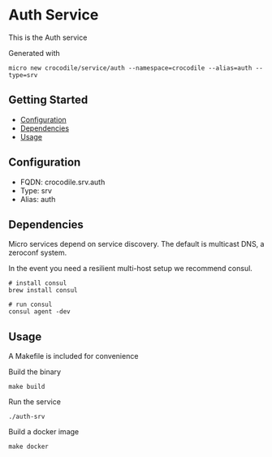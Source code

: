 # Auth Service

This is the Auth service

Generated with

```
micro new crocodile/service/auth --namespace=crocodile --alias=auth --type=srv
```

## Getting Started

- [Configuration](#configuration)
- [Dependencies](#dependencies)
- [Usage](#usage)

## Configuration

- FQDN: crocodile.srv.auth
- Type: srv
- Alias: auth

## Dependencies

Micro services depend on service discovery. The default is multicast DNS, a zeroconf system.

In the event you need a resilient multi-host setup we recommend consul.

```
# install consul
brew install consul

# run consul
consul agent -dev
```

## Usage

A Makefile is included for convenience

Build the binary

```
make build
```

Run the service
```
./auth-srv
```

Build a docker image
```
make docker
```